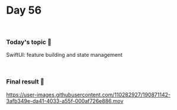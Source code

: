# Day 56

&nbsp;

### Today's topic 🎯
SwiftUI: feature building and state management

&nbsp;

### Final result 🎉
https://user-images.githubusercontent.com/110282927/190871142-3afb349e-da41-4033-a55f-000af726e886.mov

